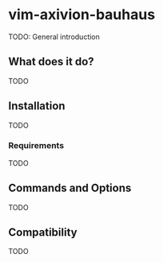 # vim-axivion-bauhaus

TODO: General introduction

## What does it do?

TODO

## Installation

TODO

### Requirements

TODO

## Commands and Options

TODO

## Compatibility

TODO
